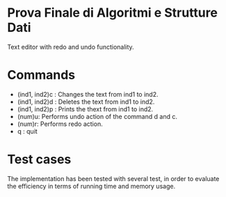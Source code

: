 # Prova Finale di Algoritmi e Strutture Dati
Text editor with redo and undo functionality.

# Commands

* (ind1, ind2)c : Changes the text from ind1 to ind2. 
* (ind1, ind2)d : Deletes the text from ind1 to ind2.
* (ind1, ind2)p : Prints the thext from ind1 to ind2.
* (num)u: Performs undo action of the command d and c.
* (num)r: Performs redo action.
* q : quit

# Test cases
The implementation has been tested with several test, in order to evaluate the efficiency in terms of running time and memory usage.
